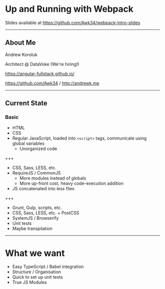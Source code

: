 # Up and Running with Webpack

Slides available at https://github.com/Awk34/webpack-intro-slides

---

## About Me

Andrew Koroluk

Architect @ DataVoke (We're hiring!)

https://angular-fullstack.github.io/

https://github.com/Awk34 / http://andrewk.me

---

## Current State

### Basic

- HTML
- CSS
- Regular JavaScript, loaded into `<script>` tags, communicate using global variables
  - Unorganized code

+++

- CSS, Sass, LESS, etc.
- RequireJS / CommonJS
  - More modules instead of globals
  - More up-front cost, heavy code-execution addition
- JS concatenated into less files

+++

- Grunt, Gulp, scripts, etc.
- CSS, Sass, LESS, etc. + PostCSS
- SystemJS / Browserify
- Unit tests
- Maybe transpilation

---

# What we want

- Easy TypeScript / Babel integration
- Structure / Organisation
- Quick to set up unit tests
- True JS Modules
